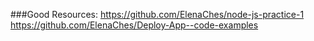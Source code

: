 ###Good Resources:
https://github.com/ElenaChes/node-js-practice-1
https://github.com/ElenaChes/Deploy-App--code-examples
